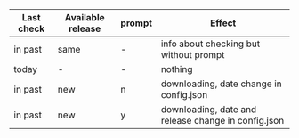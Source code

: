 | Last check | Available release | prompt | Effect |
| --------- | ------- | ------ | --- |
| in past | same | - | info about checking but without prompt |
| today | - | - | nothing |
| in past | new | n | downloading, date change in config.json |
| in past | new | y | downloading, date and release change in config.json |
